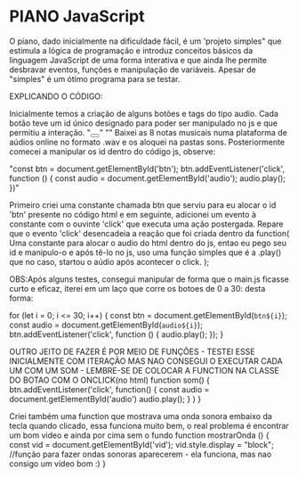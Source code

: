 # PIANO JavaScript

O piano, dado inicialmente na dificuldade fácil, é um 'projeto simples" que estimula a lógica de programação e introduz conceitos básicos da linguagem JavaScript de uma forma interativa e que ainda lhe permite desbravar eventos, funções e manipulação de variáveis. Apesar de "simples" é um ótimo programa para se testar.


EXPLICANDO O CÓDIGO:

Inicialmente temos a criação de alguns botões e tags do tipo audio. Cada botão teve um id único designado para poder ser manipulado no js e que permitiu a interação. 
"<button id="btn1"></button>"
"<audio id="audio" src="sons/do8.wav"></audio>"
Baixei as 8 notas musicais numa plataforma de aúdios online no formato .wav e os aloquei na pastas sons.
Posteriormente comecei a manipular os id dentro do código js, observe:

"const btn = document.getElementById('btn');
btn.addEventListener('click', function () {
    const audio = document.getElementById('audio');
    audio.play();
})"

Primeiro criei uma constante chamada btn que serviu para eu alocar o id 'btn' presente no código html e em seguinte, adicionei um evento à constante com o ouvinte 'click' que executa uma ação postergada.
Repare que o evento 'click' desencadeia a reação que foi criada dentro da function(
    Uma constante para alocar o audio do html dentro do js, entao eu pego seu id e manipulo-o e após tê-lo no js, uso uma função simples que é a .play() que no caso, startou o aúdio após acontecer o click.
); 

OBS:Após alguns testes, consegui manipular de forma que o main.js ficasse curto e eficaz, iterei em um laço que corre os botoes de 0 a 30: desta forma:

for (let i = 0; i <= 30; i++) {
    const btn = document.getElementById(`btn${i}`);
    const audio = document.getElementById(`audio${i}`);
    btn.addEventListener('click', function () {
        audio.play();
    });
}


 OUTRO JEITO DE FAZER É POR MEIO DE FUNÇÕES - TESTEI ESSE INICIALMENTE COM ITERAÇÃO MAS NAO CONSEGUI O EXECUTAR CADA UM COM UM SOM - LEMBRE-SE DE COLOCAR A FUNCTION NA CLASSE DO BOTAO COM O ONCLICK(no html) 
 function som() {
     btn.addEventListener('click', function() {
         const audio = document.getElementById('audio')
        audio.play();
   } )
}


Criei também uma function que mostrava uma onda sonora embaixo da tecla quando clicado, essa funciona muito bem, o real problema é encontrar um bom video e ainda por cima sem o fundo
function mostrarOnda () {
    const vid = document.getElementById('vid');
    vid.style.display = "block";
    //função para fazer ondas sonoras aparecerem - ela funciona, mas nao consigo um video bom :)
}


